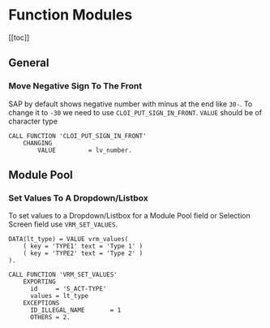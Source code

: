 # Function Modules

[[toc]]

## General

### Move Negative Sign To The Front

SAP by default shows negative number with minus at the end like `30-`. To change
it to `-30` we need to use `CLOI_PUT_SIGN_IN_FRONT`. `VALUE` should be of 
character type

```abap
CALL FUNCTION 'CLOI_PUT_SIGN_IN_FRONT'
    CHANGING
        VALUE         = lv_number.
```

## Module Pool

### Set Values To A Dropdown/Listbox

To set values to a Dropdown/Listbox for a Module Pool field or Selection
Screen field use `VRM_SET_VALUES`.

```abap
DATA(lt_type) = VALUE vrm_values(
    ( key = 'TYPE1' text = 'Type 1' )
    ( key = 'TYPE2' text = 'Type 2' )
).

CALL FUNCTION 'VRM_SET_VALUES'
    EXPORTING
      id     = 'S_ACT-TYPE'
      values = lt_type
    EXCEPTIONS
      ID_ILLEGAL_NAME       = 1
      OTHERS = 2.
```